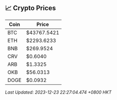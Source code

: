 ## 📈 Crypto Prices

| Coin | Price |
| ---- | ----- |
| BTC | $43767.5421 |
| ETH | $2293.6233 |
| BNB | $269.9524 |
| CRV | $0.6040 |
| ARB | $1.3325 |
| OKB | $56.0313 |
| DOGE | $0.0932 |

_Last Updated: 2023-12-23 22:27:04.474 +0800 HKT_
